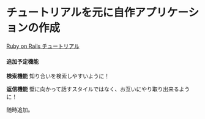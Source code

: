 # チュートリアルを元に自作アプリケーションの作成

[Ruby on Rails チュートリアル](http://railstutorial.jp/)

#### 追加予定機能

 **検索機能** 知り合いを検索しやすいように！

 **返信機能** 壁に向かって話すスタイルではなく、お互いにやり取り出来るように！

 随時追加。


